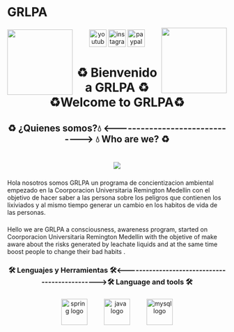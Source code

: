 # GRLPA
<img align="right" height="150" src="https://external-content.duckduckgo.com/iu/?u=https%3A%2F%2Facironline.mx%2Fwp-content%2Fuploads%2F2019%2F06%2Freciclar_acironline-1.png&f=1&nofb=1&ipt=541465479cff040fdee967f12c0d08d34d4dd8533f9f16bececee636581b4af7&ipo=images"  />

###

<img align="left" height="150" src="https://external-content.duckduckgo.com/iu/?u=https%3A%2F%2Facironline.mx%2Fwp-content%2Fuploads%2F2019%2F06%2Freciclar_acironline-1.png&f=1&nofb=1&ipt=541465479cff040fdee967f12c0d08d34d4dd8533f9f16bececee636581b4af7&ipo=images"  />

###

<div align="center">
  <img src="https://img.shields.io/static/v1?message=Youtube&logo=youtube&label=&color=FF0000&logoColor=white&labelColor=&style=for-the-badge" height="40" alt="youtube logo"  />
  <img src="https://img.shields.io/static/v1?message=Instagram&logo=instagram&label=&color=E4405F&logoColor=white&labelColor=&style=for-the-badge" height="40" alt="instagram logo"  />
  <img src="https://img.shields.io/static/v1?message=PayPal&logo=paypal&label=&color=00457C&logoColor=white&labelColor=&style=for-the-badge" height="40" alt="paypal logo"  />
</div>

###

<h1 align="center">♻️ Bienvenido a GRLPA ♻️<br>♻️Welcome to GRLPA♻️</h1>

###

<h2 align="center">♻️ ¿Quienes somos?💧  <------------------------------>  💧 Who are we? ♻️</h2>

###

<br clear="both">

<div align="center">
  <img src="https://visitor-badge.laobi.icu/badge?page_id=K1-mikaze.K1-mikaze&left_color=blue&right_color=green&left_text=Visitante%20%7C%20Visitor"  />
</div>

###

<p align="left">Hola nosotros somos  GRLPA un programa de concientizacion ambiental empezado en la Coorporacion Universitaria Remington Medellin con el objetivo de hacer saber a las persona sobre los peligros que contienen los lixiviados y al mismo tiempo generar un cambio en los habitos de vida de las personas.</p>

###

<p align="left">Hello we are GRLPA a consciousness, awareness program, started on Coorporacion Universitaria Remington Medellin with the objetive of make  aware about the risks generated by  leachate liquids and at the same time boost people to change their bad habits  .</p>

###

<h3 align="center">🛠 Lenguajes y Herramientas 🛠<----------------------------------------------->🛠 Language and tools 🛠</h3>

###

<div align="center">
  <img src="https://img.shields.io/badge/Spring-6DB33F?logo=spring&logoColor=black&style=for-the-badge" height="60" alt="spring logo"  />
  <img width="30" />
  <img src="https://cdn.jsdelivr.net/gh/devicons/devicon/icons/java/java-original.svg" height="60" alt="java logo"  />
  <img width="30" />
  <img src="https://img.shields.io/badge/MySQL-4479A1?logo=mysql&logoColor=white&style=for-the-badge" height="60" alt="mysql logo"  />
</div>

###
